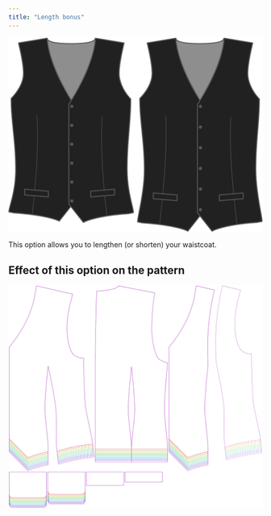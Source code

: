 ```yaml
---
title: "Length bonus"
---
```


![Length bonus](lengthbonus.svg)

This option allows you to lengthen (or shorten) your waistcoat.

## Effect of this option on the pattern

![This image shows the effect of this option by superimposing several variants that have a different value for this option](wahid_lengthbonus_sample.svg "Effect of this option on the pattern")
